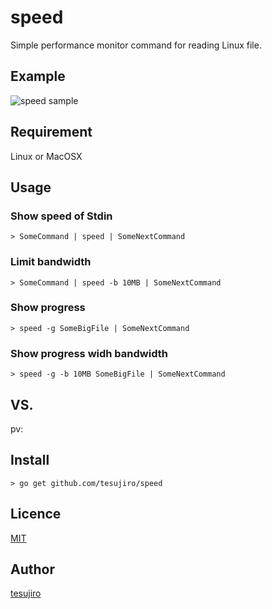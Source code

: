 # speed
Simple performance monitor command for reading Linux file.

## Example
![speed sample](https://github.com/tesujiro/tesujiro/blob/master/oSpeed_Screenshot_20190715_01.gif "speed")

## Requirement
Linux or MacOSX

## Usage
### Show speed of Stdin
```
> SomeCommand | speed | SomeNextCommand
```

### Limit bandwidth
```
> SomeCommand | speed -b 10MB | SomeNextCommand
```

### Show progress
```
> speed -g SomeBigFile | SomeNextCommand
```

### Show progress widh bandwidth
```
> speed -g -b 10MB SomeBigFile | SomeNextCommand
```

## VS. 
pv: 

## Install
```
> go get github.com/tesujiro/speed
```

## Licence

[MIT](https://github.com/tcnksm/tool/blob/master/LICENCE)

## Author

[tesujiro](https://github.com/tesujiro)

